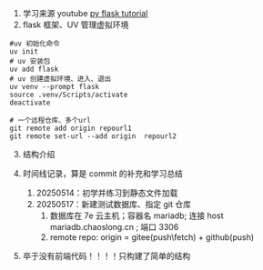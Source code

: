 1. 学习来源 youtube [py flask tutorial](https://youtu.be/V_3-e8AoIrE?feature=shared)
2. flask 框架、UV 管理虚拟环境

```
#uv 初始化命令
uv init
# uv 安装包
uv add flask
# uv 创建虚拟环境、进入、退出
uv venv --prompt flask
source .venv/Scripts/activate
deactivate

# 一个远程仓库、多个url
git remote add origin repourl1
git remote set-url --add origin  repourl2
```

3. 结构介绍

4. 时间线记录，算是 commit 的补充和学习总结

   1. 20250514：初学并练习到静态文件加载
   2. 20250517：新建测试数据库、指定 git 仓库
      1. 数据库在 7e 云主机；容器名 mariadb; 连接 host mariadb.chaoslong.cn ; 端口 3306
      2. remote repo: origin = gitee(push\fetch) + github(push)

5. 卒于没有前端代码！！！！只构建了简单的结构
